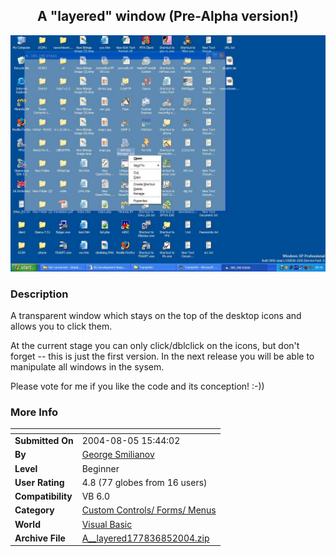 ﻿<div align="center">

## A "layered" window \(Pre\-Alpha version\!\)

<img src="PIC2004851543243138.jpg">
</div>

### Description

A transparent window which stays on the top of the desktop icons and allows you to click them.

At the current stage you can only click/dblclick on the icons, but don't forget -- this is just the first version. In the next release you will be able to manipulate all windows in the sysem.

Please vote for me if you like the code and its conception! :-))
 
### More Info
 


<span>             |<span>
---                |---
**Submitted On**   |2004-08-05 15:44:02
**By**             |[George Smilianov](https://github.com/Planet-Source-Code/PSCIndex/blob/master/ByAuthor/george-smilianov.md)
**Level**          |Beginner
**User Rating**    |4.8 (77 globes from 16 users)
**Compatibility**  |VB 6\.0
**Category**       |[Custom Controls/ Forms/  Menus](https://github.com/Planet-Source-Code/PSCIndex/blob/master/ByCategory/custom-controls-forms-menus__1-4.md)
**World**          |[Visual Basic](https://github.com/Planet-Source-Code/PSCIndex/blob/master/ByWorld/visual-basic.md)
**Archive File**   |[A\_\_layered177836852004\.zip](https://github.com/Planet-Source-Code/george-smilianov-a-layered-window-pre-alpha-version__1-55388/archive/master.zip)








